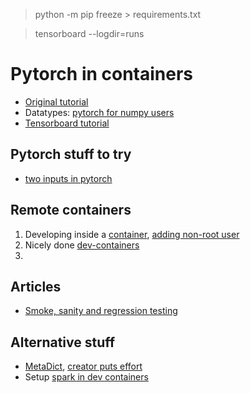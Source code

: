 > python -m pip freeze > requirements.txt

> tensorboard --logdir=runs

# Pytorch in containers
* [Original tutorial](https://machinelearningmastery.com/pytorch-tutorial-develop-deep-learning-models/)
* Datatypes: [pytorch for numpy users](https://github.com/wkentaro/pytorch-for-numpy-users)
* [Tensorboard tutorial](https://pytorch.org/tutorials/intermediate/tensorboard_tutorial.html)

## Pytorch stuff to try
- [two inputs in pytorch](https://stackoverflow.com/questions/51700729/how-to-construct-a-network-with-two-inputs-in-pytorch)

## Remote containers
1. Developing inside a [container](https://code.visualstudio.com/docs/remote/containers), [adding  non-root user](https://code.visualstudio.com/remote/advancedcontainers/add-nonroot-user)
2. Nicely done [dev-containers](https://github.com/microsoft/vscode-dev-containers)
3. 

## Articles
- [Smoke, sanity and regression testing](https://kodziak.com/blog/what-is-smoke-sanity-regression-testing-how-to-ci-cd-with-them/)

## Alternative stuff
- [MetaDict](https://github.com/LarsHill/metadict#competitors), [creator puts effort](https://stackoverflow.com/questions/4984647/accessing-dict-keys-like-an-attribute)
- Setup [spark in dev containers](https://dataninjago.com/2021/08/09/setup-a-dockerised-spark-development-environment-with-vs-code-and-docker/)

